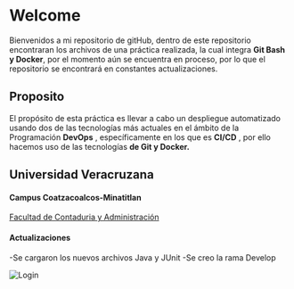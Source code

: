 # Welcome
Bienvenidos a mi repositorio de gitHub, dentro de este repositorio encontraran los archivos de una práctica realizada, la cual integra **Git Bash y Docker**, por el momento aún se encuentra en proceso, por lo que el repositorio se encontrará en constantes actualizaciones.

## Proposito
El propósito de esta práctica es llevar a cabo un despliegue automatizado usando dos de las tecnologías más actuales en el ámbito de la Programación **DevOps** , específicamente en los que es **CI/CD** , por ello hacemos uso de las tecnologías **de Git y Docker.**

## Universidad Veracruzana
#### Campus Coatzacoalcos-Minatitlan
[Facultad de Contaduria y Administración](https://www.uv.mx/coatza/admon)
#### Actualizaciones
-Se cargaron los nuevos archivos Java y JUnit
-Se creo la rama Develop


![Login](https://github.com/jvergara99/proyecto1/blob/main/Flor_con_uv_sin_fondo%20(1).png?raw=true)
